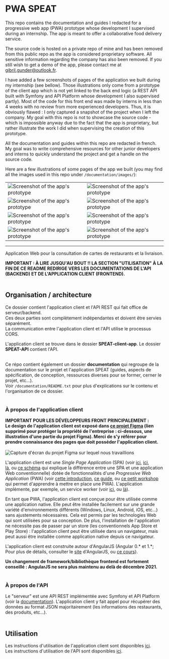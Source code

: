 # PWA SPEAT

This repo contains the documentation and guides I redacted for a progressive web app (PWA) prototype whose development I supervised during an internship.
The app is meant to offer a collaborative food delivery service.

The source code is hosted on a private repo of mine and has been removed from this public repo as the app is considered proprietary software. All sensitive information regarding the company has also been removed.
If you still wish to get a demo of the app, please contact me at gibril.gunder@outlook.fr.

I have added a few screenshots of pages of the application we built during my internship (see bellow). Those illustrations only come from a prototype of the client app which is not yet linked to the back end logic (a REST API built with Symfony and API Platform whose development I also supervised partly). Most of the code for this front end was made by interns in less than 4 weeks with no review from more experienced developers. Thus, it is obviously flawed : I only captured a snapshot of the project when I left the company. My goal with this repo is not to showcase the source code - which is impossible anyway due to the fact that the app is proprietary, but rather illustrate the work I did when supervising the creation of this prototype.

All the documentation and guides within this repo are redacted in french. My goal was to write comprehensive resources for other junior developers and interns to quickly understand the project and get a handle on the source code.

Here are a few illustrations of some pages of the app we built (you may find all the images used in this repo under <code>/documentation/images/</code>):

<table>
  <tr>
    <td><img src="./documentation/images/screenshot_1.png" alt="Screenshot of the app's prototype"></td>
    <td><img src="./documentation/images/screenshot_2.png" alt="Screenshot of the app's prototype"></td>
  </tr>
  <tr>
    <td><img src="./documentation/images/screenshot_3.png" alt="Screenshot of the app's prototype"></td>
    <td><img src="./documentation/images/screenshot_4.png" alt="Screenshot of the app's prototype"></td>
  </tr>
  <tr>
    <td><img src="./documentation/images/screenshot_5.png" alt="Screenshot of the app's prototype"></td>
    <td><img src="./documentation/images/screenshot_6.png" alt="Screenshot of the app's prototype"></td>
  </tr>
  <tr>
    <td><img src="./documentation/images/screenshot_7.png" alt="Screenshot of the app's prototype"></td>
    <td><img src="./documentation/images/screenshot_8.png" alt="Screenshot of the app's prototype"></td>
  </tr>
</table>

_____________________________________________________________________________

Application Web pour la consultation de cartes de restaurants et la livraison.

<strong>
  IMPORTANT : À LIRE JUSQU'AU BOUT !! LA SECTION "UTILISATION" À LA FIN DE CE README REDIRIGE VERS LES DOCUMENTATIONS DE L'API (BACKEND) ET DE L'APPLICATION CLIENT (FRONTEND).</strong> <br><br>

<h2>Organisation / architecture</h2>

Ce dossier contient l'application client et l'API REST qui fait office de serveur/backend. <br>
Ces deux parties sont complètement indépendantes et doivent être servies séparément. <br>
La communication entre l'application client et l'API utilise le processus CORS. 

L'application client se trouve dans le dossier <strong>SPEAT-client-app</strong>. Le dossier <strong>SPEAT-API</strong> contient l'API. <br><br>

Ce répo contient également un dossier <strong>documentation</strong> qui regroupe de la documentation sur le projet et l'application SPEAT (guides, aspects de spécification, de conception, ressources diverses pour se former, cerner le projet, etc...). <br>
Voir <code>/documentation/README.txt</code> pour plus d'explications sur le contenu et l'organisation de ce dossier. <br><br>

<h3>À propos de l'application client</h3>

<strong>
  IMPORTANT POUR LES DÉVELOPPEURS FRONT PRINCIPALEMENT : <br>
  Le design de l'application client est exposé dans <a href="">ce projet Figma</a> (lien supprimé pour protéger la propriété de l'entreprise : ci-dessous, une illustration d'une partie du projet Figma). Merci de s'y   référer pour prendre connaissance des pages que doit posséder l'application client.
</strong><br><br>

<img src="./documentation/images/figma.png" alt="Capture d'écran du projet Figma sur lequel nous travaillions">
  
L'application client est une <i>Single Page Application</i> (SPA) (voir 
<a href="https://blog.octo.com/a-la-decouverte-des-architectures-du-front-3-4-les-single-page-applications/">ici</a>, 
<a href="https://www.bloomreach.com/en/blog/2018/07/what-is-a-single-page-application.html">ici</a>,  
<a href="https://medium.com/@NeotericEU/single-page-application-vs-multiple-page-application-2591588efe58">là</a>, ou 
<a href="./documentation/autres-ressources/spa-vs-conventional-web-app.pdf">ce schéma</a> qui explique la différence entre une SPA et une application Web conventionnelle) 
dotée de fonctionnalités d'une <i>Progressive Web Application</i> (PWA) (voir 
<a href="https://web.dev/progressive-web-apps/">cette introduction</a>, 
<a href="https://developer.mozilla.org/fr/docs/Web/Progressive_web_apps">ce guide</a>, ou
<a href="https://pwa-workshop.js.org/fr/">ce petit workshop</a> qui permet d'apprendre à mettre en place une PWA). 
L'application implémente, par exemple, un service worker (voir 
<a href="https://developer.mozilla.org/en-US/docs/Web/API/Service_Worker_API/Using_Service_Workers">ici</a>, ou 
<a href="https://serviceworke.rs/">là</a>). 

En tant que PWA, l'application client est conçue pour être utilisée comme une application native. Elle peut être installée facilement sur une grande variété d'environnements différents (Windows, Linux, Android, iOS, etc...) sans ajustements nécessaires. Cela est permis par les technologies Web qui sont utilisées pour sa conception. De plus, l'installation de l'application ne nécessite pas de passer par un store (les conventionnels App Store et Play Store) : l'application client peut être utilisée dans un navigateur, mais peut aussi être installée comme application native depuis ce navigateur. <br>

L'application client est construite autour d'AngularJS (Angular 0.* et 1.\*; Pour plus de détails, consulter le <a href="https://angularjs.org/">site</a> d'AngularJS, ou <a href="https://www.w3schools.com/angular/default.asp">ce cours</a>). 

<strong>Un changement de framework/bibliothèque frontend est fortement conseillé : AngularJS ne sera plus maintenu au delà de décembre 2021.</strong> <br><br>

<h3>À propos de l'API</h3>

Le "serveur" est une API REST implémentée avec Symfony et API Platform (voir la <a href="https://api-platform.com/docs">documentation</a>). L'application client y fait appel pour récupérer des données au format JSON majoritairement (les informations des restaurants, des produits, etc...). <br><br>

<h2>Utilisation</h2>

Les instructions d'utilisation de l'application client sont disponibles <a href="./SPEAT-client-app/README.md">ici</a>. <br>
Les instructions d'utilisation de l'API sont disponibles <a href="./SPEAT-API/README.md">ici</a>.
